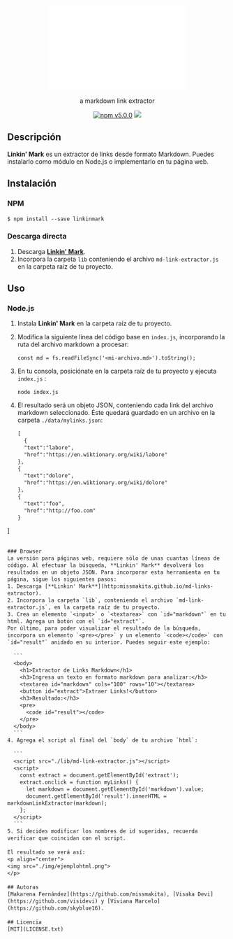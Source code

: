 <p align="center">
	<img src="./img/logo.gif">
	</img>
</p>
<p align="center">
	a markdown link extractor
</p>
<p align="center">
	<a href="https://badge.fury.io/js/sweetalert"><img src="https://badge.fury.io/js/sweetalert.svg" alt="npm v5.0.0" height="18"></a>
	<a href="https://travis-ci.org/missmakita/md-links-extractor"><img src="https://travis-ci.org/missmakita/md-links-extractor.svg?branch=dev"></a>
</p>

## Descripción
**Linkin' Mark** es un extractor de links desde formato Markdown. Puedes instalarlo como módulo en Node.js o implementarlo en tu página web.

## Instalación
### NPM
    $ npm install --save linkinmark
### Descarga directa
1. Descarga [**Linkin' Mark**](http:missmakita.github.io/md-links-extractor).
2. Incorpora la carpeta `lib` conteniendo el archivo `md-link-extractor.js` en  la carpeta raíz de tu proyecto.

## Uso
### Node.js
1. Instala **Linkin' Mark** en la carpeta raíz de tu proyecto.
2. Modifica la siguiente línea del código base en `index.js`, incorporando la ruta del archivo markdown a procesar:

	```
	const md = fs.readFileSync('<mi-archivo.md>').toString();
	```

3. En tu consola, posiciónate en la carpeta raíz de tu proyecto y ejecuta `index.js` :

	```
	node index.js
	```

4. El resultado será un objeto JSON, conteniendo cada link del archivo markdown seleccionado. Éste quedará guardado en un archivo en la carpeta `./data/mylinks.json`:

	````
	[
	  {
      "text":"labore",
      "href":"https://en.wiktionary.org/wiki/labore"
    },
    {
      "text":"dolore",
      "href":"https://en.wiktionary.org/wiki/dolore"
    },
    {
      "text":"foo",
      "href":"http://foo.com"
    }
  ]
  ```

### Browser
La versión para páginas web, requiere sólo de unas cuantas líneas de código. Al efectuar la búsqueda, **Linkin' Mark** devolverá los resultados en un objeto JSON. Para incorporar esta herramienta en tu página, sigue los siguientes pasos:
1. Descarga [**Linkin' Mark**](http:missmakita.github.io/md-links-extractor).
2. Incorpora la carpeta `lib`, conteniendo el archivo `md-link-extractor.js`, en la carpeta raíz de tu proyecto.
3. Crea un elemento `<input>` o `<textarea>` con `id="markdown"` en tu html. Agrega un botón con el `id="extract"`.
Por último, para poder visualizar el resultado de la búsqueda, incorpora un elemento `<pre></pre>` y un elemento `<code></code>` con `id="result"` anidado en su interior. Puedes seguir este ejemplo:

	```
	<body>
	  <h1>Extractor de Links Markdown</h1>
	  <h3>Ingresa un texto en formato markdown para analizar:</h3>
	  <textarea id="markdown" cols="100" rows="10"></textarea>
	  <button id="extract">Extraer Links!</button>
	  <h3>Resultado:</h3>
	  <pre>
	    <code id="result"></code>
	  </pre>
	</body>
	```
4. Agrega el script al final del `body` de tu archivo `html`:

	```
	<script src="./lib/md-link-extractor.js"></script>
	<script>
      const extract = document.getElementById('extract');
      extract.onclick = function myLinks() {
        let markdown = document.getElementById('markdown').value;
        document.getElementById('result').innerHTML = markdownLinkExtractor(markdown);
      };
    </script>
    ```	
5. Si decides modificar los nombres de id sugeridas, recuerda verificar que coincidan con el script.

El resultado se verá así:
<p align="center">
  <img src="./img/ejemplohtml.png">
</p>

## Autoras
[Makarena Fernández](https://github.com/missmakita), [Visaka Devi](https://github.com/visidevi) y [Viviana Marcelo](https://github.com/skyblue16).

## Licencia
[MIT](LICENSE.txt)